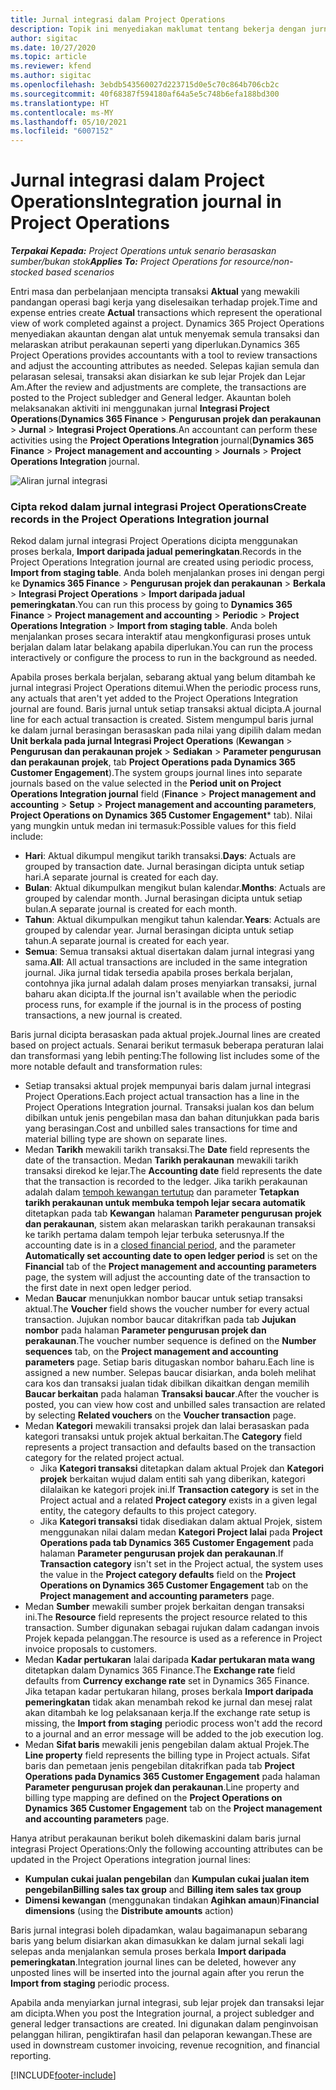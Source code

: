 ```yaml
---
title: Jurnal integrasi dalam Project Operations
description: Topik ini menyediakan maklumat tentang bekerja dengan jurnal integrasi dalam Project Operations.
author: sigitac
ms.date: 10/27/2020
ms.topic: article
ms.reviewer: kfend
ms.author: sigitac
ms.openlocfilehash: 3ebdb543560027d223715d0e5c70c864b706cb2c
ms.sourcegitcommit: 40f68387f594180af64a5e5c748b6efa188bd300
ms.translationtype: HT
ms.contentlocale: ms-MY
ms.lasthandoff: 05/10/2021
ms.locfileid: "6007152"
---
```

# <a name="integration-journal-in-project-operations"></a><span data-ttu-id="8e329-103">Jurnal integrasi dalam Project Operations</span><span class="sxs-lookup"><span data-stu-id="8e329-103">Integration journal in Project Operations</span></span>

<span data-ttu-id="8e329-104">_**Terpakai Kepada:** Project Operations untuk senario berasaskan sumber/bukan stok_</span><span class="sxs-lookup"><span data-stu-id="8e329-104">_**Applies To:** Project Operations for resource/non-stocked based scenarios_</span></span>

<span data-ttu-id="8e329-105">Entri masa dan perbelanjaan mencipta transaksi **Aktual** yang mewakili pandangan operasi bagi kerja yang diselesaikan terhadap projek.</span><span class="sxs-lookup"><span data-stu-id="8e329-105">Time and expense entries create **Actual** transactions which represent the operational view of work completed against a project.</span></span> <span data-ttu-id="8e329-106">Dynamics 365 Project Operations menyediakan akauntan dengan alat untuk menyemak semula transaksi dan melaraskan atribut perakaunan seperti yang diperlukan.</span><span class="sxs-lookup"><span data-stu-id="8e329-106">Dynamics 365 Project Operations provides accountants with a tool to review transactions and adjust the accounting attributes as needed.</span></span> <span data-ttu-id="8e329-107">Selepas kajian semula dan pelarasan selesai, transaksi akan disiarkan ke sub lejar Projek dan Lejar Am.</span><span class="sxs-lookup"><span data-stu-id="8e329-107">After the review and adjustments are complete, the transactions are posted to the Project subledger and General ledger.</span></span> <span data-ttu-id="8e329-108">Akauntan boleh melaksanakan aktiviti ini menggunakan jurnal **Integrasi Project Operations**(**Dynamics 365 Finance** > **Pengurusan projek dan perakaunan** > **Jurnal** > **Integrasi Project Operations**.</span><span class="sxs-lookup"><span data-stu-id="8e329-108">An accountant can perform these activities using the **Project Operations Integration** journal(**Dynamics 365 Finance** > **Project management and accounting** > **Journals** > **Project Operations Integration** journal.</span></span>

![Aliran jurnal integrasi](./media/IntegrationJournal.png)

### <a name="create-records-in-the-project-operations-integration-journal"></a><span data-ttu-id="8e329-110">Cipta rekod dalam jurnal integrasi Project Operations</span><span class="sxs-lookup"><span data-stu-id="8e329-110">Create records in the Project Operations Integration journal</span></span>

<span data-ttu-id="8e329-111">Rekod dalam jurnal integrasi Project Operations dicipta menggunakan proses berkala, **Import daripada jadual pemeringkatan**.</span><span class="sxs-lookup"><span data-stu-id="8e329-111">Records in the Project Operations Integration journal are created using periodic process, **Import from staging table**.</span></span> <span data-ttu-id="8e329-112">Anda boleh menjalankan proses ini dengan pergi ke **Dynamics 365 Finance** > **Pengurusan projek dan perakaunan** > **Berkala** > **Integrasi Project Operations** > **Import daripada jadual pemeringkatan**.</span><span class="sxs-lookup"><span data-stu-id="8e329-112">You can run this process by going to **Dynamics 365 Finance** > **Project management and accounting** > **Periodic** > **Project Operations Integration** > **Import from staging table**.</span></span> <span data-ttu-id="8e329-113">Anda boleh menjalankan proses secara interaktif atau mengkonfigurasi proses untuk berjalan dalam latar belakang apabila diperlukan.</span><span class="sxs-lookup"><span data-stu-id="8e329-113">You can run the process interactively or configure the process to run in the background as needed.</span></span>

<span data-ttu-id="8e329-114">Apabila proses berkala berjalan, sebarang aktual yang belum ditambah ke jurnal integrasi Project Operations ditemui.</span><span class="sxs-lookup"><span data-stu-id="8e329-114">When the periodic process runs, any actuals that aren't yet added to the Project Operations Integration journal are found.</span></span> <span data-ttu-id="8e329-115">Baris jurnal untuk setiap transaksi aktual dicipta.</span><span class="sxs-lookup"><span data-stu-id="8e329-115">A journal line for each actual transaction is created.</span></span>
<span data-ttu-id="8e329-116">Sistem mengumpul baris jurnal ke dalam jurnal berasingan berasaskan pada nilai yang dipilih dalam medan **Unit berkala pada jurnal Integrasi Project Operations** (**Kewangan** > **Pengurusan dan perakaunan projek** > **Sediakan** > **Parameter pengurusan dan perakaunan projek**, tab **Project Operations pada Dynamics 365 Customer Engagement**).</span><span class="sxs-lookup"><span data-stu-id="8e329-116">The system groups journal lines into separate journals based on the value selected in the **Period unit on Project Operations Integration journal** field (**Finance** > **Project management and accounting** > **Setup** > **Project management and accounting parameters**, **Project Operations on Dynamics 365 Customer Engagement**\* tab).</span></span> <span data-ttu-id="8e329-117">Nilai yang mungkin untuk medan ini termasuk:</span><span class="sxs-lookup"><span data-stu-id="8e329-117">Possible values for this field include:</span></span>

  - <span data-ttu-id="8e329-118">**Hari**: Aktual dikumpul mengikut tarikh transaksi.</span><span class="sxs-lookup"><span data-stu-id="8e329-118">**Days**: Actuals are grouped by transaction date.</span></span> <span data-ttu-id="8e329-119">Jurnal berasingan dicipta untuk setiap hari.</span><span class="sxs-lookup"><span data-stu-id="8e329-119">A separate journal is created for each day.</span></span>
  - <span data-ttu-id="8e329-120">**Bulan**: Aktual dikumpulkan mengikut bulan kalendar.</span><span class="sxs-lookup"><span data-stu-id="8e329-120">**Months**: Actuals are grouped by calendar month.</span></span> <span data-ttu-id="8e329-121">Jurnal berasingan dicipta untuk setiap bulan.</span><span class="sxs-lookup"><span data-stu-id="8e329-121">A separate journal is created for each month.</span></span>
  - <span data-ttu-id="8e329-122">**Tahun**: Aktual dikumpulkan mengikut tahun kalendar.</span><span class="sxs-lookup"><span data-stu-id="8e329-122">**Years**: Actuals are grouped by calendar year.</span></span> <span data-ttu-id="8e329-123">Jurnal berasingan dicipta untuk setiap tahun.</span><span class="sxs-lookup"><span data-stu-id="8e329-123">A separate journal is created for each year.</span></span>
  - <span data-ttu-id="8e329-124">**Semua**: Semua transaksi aktual disertakan dalam jurnal integrasi yang sama.</span><span class="sxs-lookup"><span data-stu-id="8e329-124">**All**: All actual transactions are included in the same integration journal.</span></span> <span data-ttu-id="8e329-125">Jika jurnal tidak tersedia apabila proses berkala berjalan, contohnya jika jurnal adalah dalam proses menyiarkan transaksi, jurnal baharu akan dicipta.</span><span class="sxs-lookup"><span data-stu-id="8e329-125">If the journal isn't available when the periodic process runs, for example if the journal is in the process of posting transactions, a new journal is created.</span></span>

<span data-ttu-id="8e329-126">Baris jurnal dicipta berasaskan pada aktual projek.</span><span class="sxs-lookup"><span data-stu-id="8e329-126">Journal lines are created based on project actuals.</span></span> <span data-ttu-id="8e329-127">Senarai berikut termasuk beberapa peraturan lalai dan transformasi yang lebih penting:</span><span class="sxs-lookup"><span data-stu-id="8e329-127">The following list includes some of the more notable default and transformation rules:</span></span>

  - <span data-ttu-id="8e329-128">Setiap transaksi aktual projek mempunyai baris dalam jurnal integrasi Project Operations.</span><span class="sxs-lookup"><span data-stu-id="8e329-128">Each project actual transaction has a line in the Project Operations Integration journal.</span></span> <span data-ttu-id="8e329-129">Transaksi jualan kos dan belum dibilkan untuk jenis pengebilan masa dan bahan ditunjukkan pada baris yang berasingan.</span><span class="sxs-lookup"><span data-stu-id="8e329-129">Cost and unbilled sales transactions for time and material billing type are shown on separate lines.</span></span>
  - <span data-ttu-id="8e329-130">Medan **Tarikh** mewakili tarikh transaksi.</span><span class="sxs-lookup"><span data-stu-id="8e329-130">The **Date** field represents the date of the transaction.</span></span> <span data-ttu-id="8e329-131">Medan **Tarikh perakaunan** mewakili tarikh transaksi direkod ke lejar.</span><span class="sxs-lookup"><span data-stu-id="8e329-131">The **Accounting date** field represents the date that the transaction is recorded to the ledger.</span></span> <span data-ttu-id="8e329-132">Jika tarikh perakaunan adalah dalam [tempoh kewangan tertutup](/dynamics365/finance/general-ledger/close-general-ledger-at-period-end) dan parameter **Tetapkan tarikh perakaunan untuk membuka tempoh lejar secara automatik** ditetapkan pada tab **Kewangan** halaman **Parameter pengurusan projek dan perakaunan**, sistem akan melaraskan tarikh perakaunan transaksi ke tarikh pertama dalam tempoh lejar terbuka seterusnya.</span><span class="sxs-lookup"><span data-stu-id="8e329-132">If the accounting date is in a [closed financial period](/dynamics365/finance/general-ledger/close-general-ledger-at-period-end), and the parameter **Automatically set accounting date to open ledger period** is set on the **Financial** tab of the **Project management and accounting parameters** page, the system will adjust the accounting date of the transaction to the first date in next open ledger period.</span></span>
  - <span data-ttu-id="8e329-133">Medan **Baucar** menunjukkan nombor baucar untuk setiap transaksi aktual.</span><span class="sxs-lookup"><span data-stu-id="8e329-133">The **Voucher** field shows the voucher number for every actual transaction.</span></span> <span data-ttu-id="8e329-134">Jujukan nombor baucar ditakrifkan pada tab **Jujukan nombor** pada halaman **Parameter pengurusan projek dan perakaunan**.</span><span class="sxs-lookup"><span data-stu-id="8e329-134">The voucher number sequence is defined on the **Number sequences** tab, on the **Project management and accounting parameters** page.</span></span> <span data-ttu-id="8e329-135">Setiap baris ditugaskan nombor baharu.</span><span class="sxs-lookup"><span data-stu-id="8e329-135">Each line is assigned a new number.</span></span> <span data-ttu-id="8e329-136">Selepas baucar disiarkan, anda boleh melihat cara kos dan transaksi jualan tidak dibilkan dikaitkan dengan memilih **Baucar berkaitan** pada halaman **Transaksi baucar**.</span><span class="sxs-lookup"><span data-stu-id="8e329-136">After the voucher is posted, you can view how cost and unbilled sales transaction are related by selecting **Related vouchers** on the **Voucher transaction** page.</span></span>
  - <span data-ttu-id="8e329-137">Medan **Kategori** mewakili transaksi projek dan lalai berasaskan pada kategori transaksi untuk projek aktual berkaitan.</span><span class="sxs-lookup"><span data-stu-id="8e329-137">The **Category** field represents a project transaction and defaults based on the transaction category for the related project actual.</span></span>
    - <span data-ttu-id="8e329-138">Jika **Kategori transaksi** ditetapkan dalam aktual Projek dan **Kategori projek** berkaitan wujud dalam entiti sah yang diberikan, kategori dilalaikan ke kategori projek ini.</span><span class="sxs-lookup"><span data-stu-id="8e329-138">If **Transaction category** is set in the Project actual and a related **Project category** exists in a given legal entity, the category defaults to this project category.</span></span>
    - <span data-ttu-id="8e329-139">Jika **Kategori transaksi** tidak disediakan dalam aktual Projek, sistem menggunakan nilai dalam medan **Kategori Project lalai** pada **Project Operations pada tab Dynamics 365 Customer Engagement** pada halaman **Parameter pengurusan projek dan perakaunan**.</span><span class="sxs-lookup"><span data-stu-id="8e329-139">If **Transaction category** isn't set in the Project actual, the system uses the value in the **Project category defaults** field on the **Project Operations on Dynamics 365 Customer Engagement** tab on the **Project management and accounting parameters** page.</span></span>
  - <span data-ttu-id="8e329-140">Medan **Sumber** mewakili sumber projek berkaitan dengan transaksi ini.</span><span class="sxs-lookup"><span data-stu-id="8e329-140">The **Resource** field represents the project resource related to this transaction.</span></span> <span data-ttu-id="8e329-141">Sumber digunakan sebagai rujukan dalam cadangan invois Projek kepada pelanggan.</span><span class="sxs-lookup"><span data-stu-id="8e329-141">The resource is used as a reference in Project invoice proposals to customers.</span></span>
  - <span data-ttu-id="8e329-142">Medan **Kadar pertukaran** lalai daripada **Kadar pertukaran mata wang** ditetapkan dalam Dynamics 365 Finance.</span><span class="sxs-lookup"><span data-stu-id="8e329-142">The **Exchange rate** field defaults from **Currency exchange rate** set in Dynamics 365 Finance.</span></span> <span data-ttu-id="8e329-143">Jika tetapan kadar pertukaran hilang, proses berkala **Import daripada pemeringkatan** tidak akan menambah rekod ke jurnal dan mesej ralat akan ditambah ke log pelaksanaan kerja.</span><span class="sxs-lookup"><span data-stu-id="8e329-143">If the exchange rate setup is missing, the **Import from staging** periodic process won't add the record to a journal and an error message will be added to the job execution log.</span></span>
  - <span data-ttu-id="8e329-144">Medan **Sifat baris** mewakili jenis pengebilan dalam aktual Projek.</span><span class="sxs-lookup"><span data-stu-id="8e329-144">The **Line property** field represents the billing type in Project actuals.</span></span> <span data-ttu-id="8e329-145">Sifat baris dan pemetaan jenis pengebilan ditakrifkan pada tab **Project Operations pada Dynamics 365 Customer Engagement** pada halaman **Parameter pengurusan projek dan perakaunan**.</span><span class="sxs-lookup"><span data-stu-id="8e329-145">Line property and billing type mapping are defined on the **Project Operations on Dynamics 365 Customer Engagement** tab on the **Project management and accounting parameters** page.</span></span>

<span data-ttu-id="8e329-146">Hanya atribut perakaunan berikut boleh dikemaskini dalam baris jurnal integrasi Project Operations:</span><span class="sxs-lookup"><span data-stu-id="8e329-146">Only the following accounting attributes can be updated in the Project Operations integration journal lines:</span></span>

- <span data-ttu-id="8e329-147">**Kumpulan cukai jualan pengebilan** dan **Kumpulan cukai jualan item pengebilan**</span><span class="sxs-lookup"><span data-stu-id="8e329-147">**Billing sales tax group** and **Billing item sales tax group**</span></span>
- <span data-ttu-id="8e329-148">**Dimensi kewangan** (menggunakan tindakan **Agihkan amaun**)</span><span class="sxs-lookup"><span data-stu-id="8e329-148">**Financial dimensions** (using the **Distribute amounts** action)</span></span>

<span data-ttu-id="8e329-149">Baris jurnal integrasi boleh dipadamkan, walau bagaimanapun sebarang baris yang belum disiarkan akan dimasukkan ke dalam jurnal sekali lagi selepas anda menjalankan semula proses berkala **Import daripada pemeringkatan**.</span><span class="sxs-lookup"><span data-stu-id="8e329-149">Integration journal lines can be deleted, however any unposted lines will be inserted into the journal again after you rerun the **Import from staging** periodic process.</span></span>

<span data-ttu-id="8e329-150">Apabila anda menyiarkan jurnal integrasi, sub lejar projek dan transaksi lejar am dicipta.</span><span class="sxs-lookup"><span data-stu-id="8e329-150">When you post the Integration journal, a project subledger and general ledger transactions are created.</span></span> <span data-ttu-id="8e329-151">Ini digunakan dalam penginvoisan pelanggan hiliran, pengiktirafan hasil dan pelaporan kewangan.</span><span class="sxs-lookup"><span data-stu-id="8e329-151">These are used in downstream customer invoicing, revenue recognition, and financial reporting.</span></span>


[!INCLUDE[footer-include](../includes/footer-banner.md)]